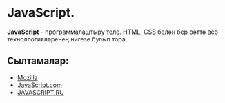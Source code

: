 # JavaScript.

**JavaScript** - программалаштыру теле. HTML, CSS белән бер рәттә веб техноллогияләренең нигезе булып тора.

## Cылтамалар:

* [Mozilla](https://developer.mozilla.org/en-US/docs/Web/JavaScript)
* [JavaScript.com](https://www.javascript.com/)
* [JAVASCRIPT.RU](https://learn.javascript.ru/)